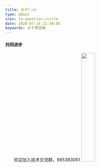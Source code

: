 ```yaml
---
title: 关于(:≡)
type: about
icon: fa-question-circle
date: 2020-07-14 21:49:03
keywords: 关于雪灵喵
---
```


#### 共同进步
　　欢迎加入技术交流群。665383061
<img src="https://s1.ax1x.com/2020/07/21/UI04H0.jpg" style="width:30%"/>
